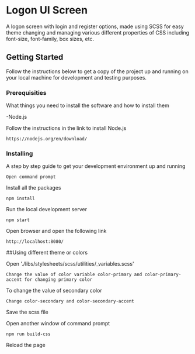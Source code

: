 
# Logon UI Screen

A logon screen with login and register options, made using SCSS for easy theme changing and managing various different properties of CSS including font-size, font-family, box sizes, etc.

## Getting Started

Follow the instructions below to get a copy of the project up and running on your local machine for development and testing purposes.

### Prerequisities

What things you need to install the software and how to install them


-Node.js

Follow the instructions in the link to install Node.js
```
https://nodejs.org/en/download/
```

### Installing

A step by step guide to get your development environment up and running

```
Open command prompt
```


Install all the packages

```
npm install
```

Run the local development server

```
npm start
```

Open browser and open the following link

```
http://localhost:8080/
```

##Using different theme or colors

Open './libs/stylesheets/scss/utilities/_variables.scss'

```
Change the value of color variable color-primary and color-primary-accent for changing primary color
```

To change the value of secondary color

```
Change color-secondary and color-secondary-accent
```
Save the scss file



Open another window of command prompt

``` 
npm run build-css
```

Reload the page
